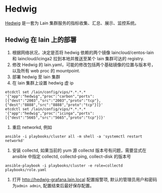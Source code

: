 # Hedwig

[Hedwig](https://github.com/laincloud/hedwig) 是一套为 Lain 集群服务的指标收集、汇总、展示、监控系统。

## Hedwig 在 lain 上的部署

1. 根据网络状况，决定是否将 hedwig 依赖的两个镜像 laincloud/centos-lain 和 laincloud/icinga2 拉到本地并推送至某个 lain 集群可达的 registry.
1. 修改 Hedwig 的 lain.yaml，可能的修改包括两个基础镜像的位置与版本号，以及所有 web proc 的 mountpoint. 
1. 部署 hedwig 至 lain 集群
1. 在 lain 集群上设置 hedwig 虚 ip
```
etcdctl set /lain/config/vips/*.*.*.* '{"app":"hedwig","proc":"carbon","ports":[{"dest":"2003","src":"2003","proto":"tcp"},{"dest":"8888","src":"8888","proto":"tcp"}]}'
etcdctl set /lain/config/vips/*.*.*.* '{"app":"hedwig","proc":"icinga","ports":[{"dest":"5665","src":"5665","proto":"tcp"}]}'
```
1. 重启 networkd, 例如
```
ansible -i playbooks/cluster all -m shell -a 'systemctl restart networkd'
```
1. 安装 collectd, 如果当前的 yum 源 collectd 版本号有问题，需要显式在 ansible 中指定 collectd, collectd-ping, collect-disk 的版本号 
```
ansible-playbook -i playbooks/cluster -e role=collectd playbooks/role.yaml
```
1. 打开 http://hedwig-grafana.lain.local 配置报警项, 默认的管理员用户和密码为`admin admin`, 配置结束后最好保存配置。


